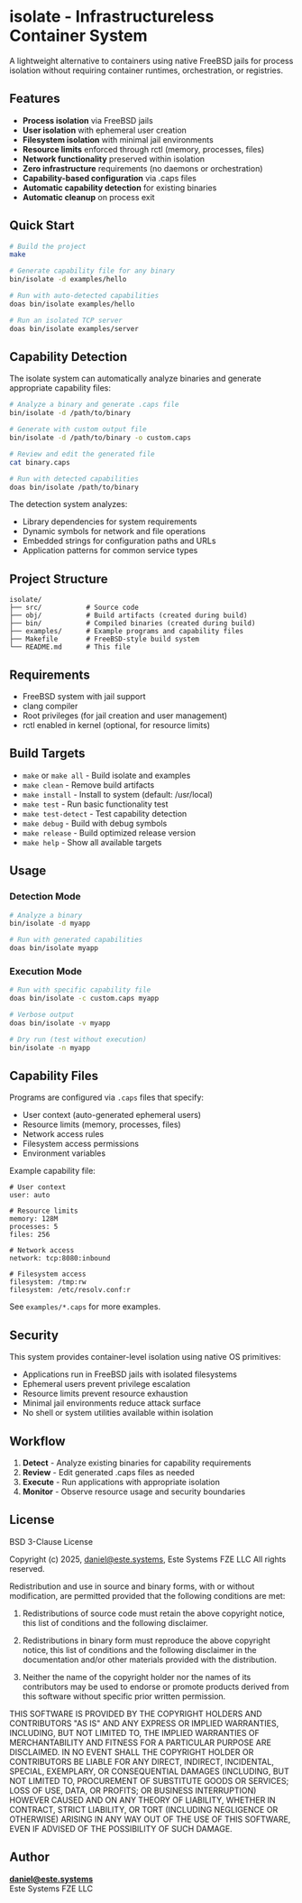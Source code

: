# isolate - Infrastructureless Container System

A lightweight alternative to containers using native FreeBSD jails for process isolation without requiring container runtimes, orchestration, or registries.

## Features

- **Process isolation** via FreeBSD jails
- **User isolation** with ephemeral user creation
- **Filesystem isolation** with minimal jail environments
- **Resource limits** enforced through rctl (memory, processes, files)
- **Network functionality** preserved within isolation
- **Zero infrastructure** requirements (no daemons or orchestration)
- **Capability-based configuration** via .caps files
- **Automatic capability detection** for existing binaries
- **Automatic cleanup** on process exit

## Quick Start

```sh
# Build the project
make

# Generate capability file for any binary
bin/isolate -d examples/hello

# Run with auto-detected capabilities
doas bin/isolate examples/hello

# Run an isolated TCP server
doas bin/isolate examples/server
```

## Capability Detection

The isolate system can automatically analyze binaries and generate appropriate capability files:

```sh
# Analyze a binary and generate .caps file
bin/isolate -d /path/to/binary

# Generate with custom output file
bin/isolate -d /path/to/binary -o custom.caps

# Review and edit the generated file
cat binary.caps

# Run with detected capabilities
doas bin/isolate /path/to/binary
```

The detection system analyzes:
- Library dependencies for system requirements
- Dynamic symbols for network and file operations
- Embedded strings for configuration paths and URLs
- Application patterns for common service types

## Project Structure

```
isolate/
├── src/           # Source code
├── obj/           # Build artifacts (created during build)
├── bin/           # Compiled binaries (created during build)  
├── examples/      # Example programs and capability files
├── Makefile       # FreeBSD-style build system
└── README.md      # This file
```

## Requirements

- FreeBSD system with jail support
- clang compiler
- Root privileges (for jail creation and user management)
- rctl enabled in kernel (optional, for resource limits)

## Build Targets

- `make` or `make all` - Build isolate and examples
- `make clean` - Remove build artifacts
- `make install` - Install to system (default: /usr/local)
- `make test` - Run basic functionality test
- `make test-detect` - Test capability detection
- `make debug` - Build with debug symbols
- `make release` - Build optimized release version
- `make help` - Show all available targets

## Usage

### Detection Mode
```sh
# Analyze a binary
bin/isolate -d myapp

# Run with generated capabilities
doas bin/isolate myapp
```

### Execution Mode
```sh
# Run with specific capability file
doas bin/isolate -c custom.caps myapp

# Verbose output
doas bin/isolate -v myapp

# Dry run (test without execution)
bin/isolate -n myapp
```

## Capability Files

Programs are configured via `.caps` files that specify:

- User context (auto-generated ephemeral users)
- Resource limits (memory, processes, files)
- Network access rules
- Filesystem access permissions
- Environment variables

Example capability file:
```
# User context
user: auto

# Resource limits
memory: 128M
processes: 5
files: 256

# Network access
network: tcp:8080:inbound

# Filesystem access
filesystem: /tmp:rw
filesystem: /etc/resolv.conf:r
```

See `examples/*.caps` for more examples.

## Security

This system provides container-level isolation using native OS primitives:

- Applications run in FreeBSD jails with isolated filesystems
- Ephemeral users prevent privilege escalation
- Resource limits prevent resource exhaustion
- Minimal jail environments reduce attack surface
- No shell or system utilities available within isolation

## Workflow

1. **Detect** - Analyze existing binaries for capability requirements
2. **Review** - Edit generated .caps files as needed
3. **Execute** - Run applications with appropriate isolation
4. **Monitor** - Observe resource usage and security boundaries

## License

BSD 3-Clause License

Copyright (c) 2025, daniel@este.systems, Este Systems FZE LLC
All rights reserved.

Redistribution and use in source and binary forms, with or without
modification, are permitted provided that the following conditions are met:

1. Redistributions of source code must retain the above copyright notice, this
   list of conditions and the following disclaimer.

2. Redistributions in binary form must reproduce the above copyright notice,
   this list of conditions and the following disclaimer in the documentation
   and/or other materials provided with the distribution.

3. Neither the name of the copyright holder nor the names of its
   contributors may be used to endorse or promote products derived from
   this software without specific prior written permission.

THIS SOFTWARE IS PROVIDED BY THE COPYRIGHT HOLDERS AND CONTRIBUTORS "AS IS"
AND ANY EXPRESS OR IMPLIED WARRANTIES, INCLUDING, BUT NOT LIMITED TO, THE
IMPLIED WARRANTIES OF MERCHANTABILITY AND FITNESS FOR A PARTICULAR PURPOSE ARE
DISCLAIMED. IN NO EVENT SHALL THE COPYRIGHT HOLDER OR CONTRIBUTORS BE LIABLE
FOR ANY DIRECT, INDIRECT, INCIDENTAL, SPECIAL, EXEMPLARY, OR CONSEQUENTIAL
DAMAGES (INCLUDING, BUT NOT LIMITED TO, PROCUREMENT OF SUBSTITUTE GOODS OR
SERVICES; LOSS OF USE, DATA, OR PROFITS; OR BUSINESS INTERRUPTION) HOWEVER
CAUSED AND ON ANY THEORY OF LIABILITY, WHETHER IN CONTRACT, STRICT LIABILITY,
OR TORT (INCLUDING NEGLIGENCE OR OTHERWISE) ARISING IN ANY WAY OUT OF THE USE
OF THIS SOFTWARE, EVEN IF ADVISED OF THE POSSIBILITY OF SUCH DAMAGE.

## Author

**daniel@este.systems**  
Este Systems FZE LLC
